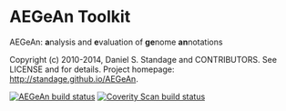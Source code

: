 # AEGeAn Toolkit

AEGeAn: <b>a</b>nalysis and <b>e</b>valuation of <b>ge</b>nome <b>an</b>notations

Copyright (c) 2010-2014, Daniel S. Standage and CONTRIBUTORS.
See LICENSE and for details.
Project homepage: http://standage.github.io/AEGeAn.

[![AEGeAn build status](https://api.travis-ci.org/standage/AEGeAn.svg?branch=refactor)](https://travis-ci.org/standage/AEGeAn)
[![Coverity Scan build status](https://scan.coverity.com/projects/1021/badge.svg)](https://scan.coverity.com/projects/1021)

